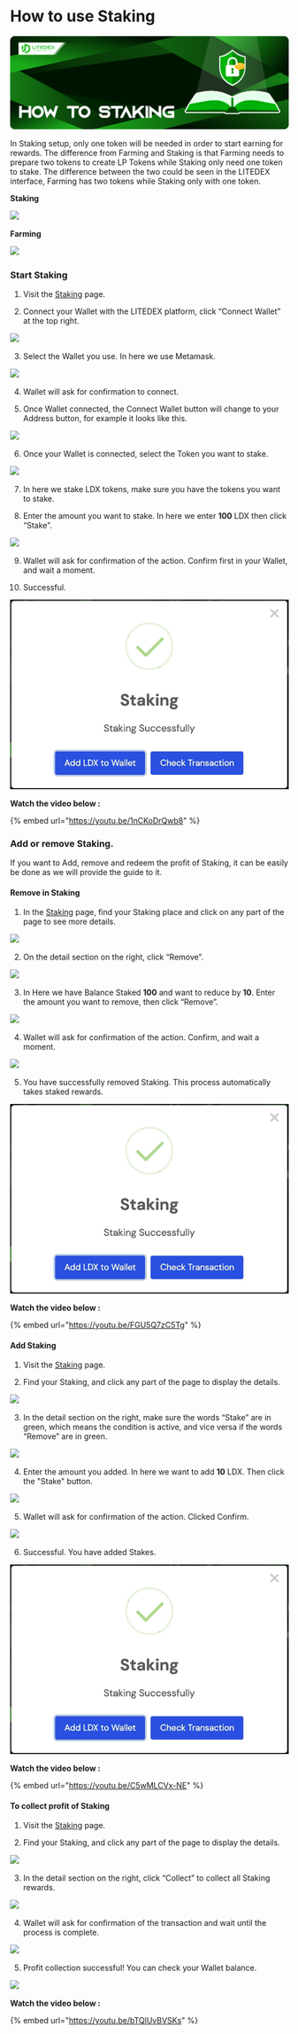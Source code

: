 # How to use Staking

![](../../.gitbook/assets/9.-how-to-staking.svg)

In Staking setup, only one token will be needed in order to start earning for rewards. The difference from Farming and Staking is that Farming needs to prepare two tokens to create LP Tokens while Staking only need one token to stake. The difference between the two could be seen in the LITEDEX interface, Farming has two tokens while Staking only with one token.‌‌

**Staking**

![](https://gblobscdn.gitbook.com/assets%2F-Mfq-xr1Ba1zZ4TSvXC0%2F-Mh2DdTJRJSE6iZORIeM%2F-Mh2V7TjLQw1DFyIOKu7%2F626A5980-C2BE-4B30-B5ED-423956603C42_1_201_a.jpeg?alt=media&token=de97bcf4-8e39-4121-afea-1994ed64f8d6)

**Farming**

![](https://gblobscdn.gitbook.com/assets%2F-Mfq-xr1Ba1zZ4TSvXC0%2F-Mh2DdTJRJSE6iZORIeM%2F-Mh2VBlpiXHKvJX7F73Q%2F43181C1B-A526-4656-991E-A593C41D387C_1_201_a.jpeg?alt=media&token=e424bed5-91a7-43d1-8c66-2090aa45f5aa)

### **Start Staking** <a id="start-staking"></a>

1. Visit the [Staking](https://app.litedex.io/staking) page.‌

2. Connect your Wallet with the LITEDEX platform, click “Connect Wallet” at the top right.‌

![](https://gblobscdn.gitbook.com/assets%2F-Mfq-xr1Ba1zZ4TSvXC0%2F-Mh2DdTJRJSE6iZORIeM%2F-Mh2WHg2UjWIekBmiiFY%2FD050B3A2-7C95-4952-AEE4-9BA007058EFF_4_5005_c.jpeg?alt=media&token=4d127472-552d-4d33-a1c6-5cc7bd27ff4d)

3. Select the Wallet you use. In here we use Metamask.‌

![](https://gblobscdn.gitbook.com/assets%2F-Mfq-xr1Ba1zZ4TSvXC0%2F-Mh2DdTJRJSE6iZORIeM%2F-Mh2X3SQHlnpRImrJ3TH%2FECAA01A7-4E71-4CB0-AD18-58DA68C83775_1_105_c.jpeg?alt=media&token=66918dc5-147f-4fbf-a7ef-3b9c3013839f)

4. Wallet will ask for confirmation to connect.‌

5. Once Wallet connected, the Connect Wallet button will change to your Address button, for example it looks like this.‌

![](https://gblobscdn.gitbook.com/assets%2F-Mfq-xr1Ba1zZ4TSvXC0%2F-Mh2DdTJRJSE6iZORIeM%2F-Mh2XX9yS_-XKelCS9lo%2F89C43009-FAF6-4614-B50B-5EBA33E6756D_4_5005_c.jpeg?alt=media&token=4c2b9509-cae1-4b56-9669-adfdc9fec9e7)

6. Once your Wallet is connected, select the Token you want to stake.‌

![](https://gblobscdn.gitbook.com/assets%2F-Mfq-xr1Ba1zZ4TSvXC0%2F-Mh2DdTJRJSE6iZORIeM%2F-Mh2XoK3UGBpT_p6qP0u%2F626A5980-C2BE-4B30-B5ED-423956603C42_1_201_a.jpeg?alt=media&token=e522bed6-5c8e-4cc5-93d4-5c814bd62593)

7. In here we stake LDX tokens, make sure you have the tokens you want to stake.‌

8. Enter the amount you want to stake. In here we enter **100** LDX then click “Stake”.‌

![](https://gblobscdn.gitbook.com/assets%2F-Mfq-xr1Ba1zZ4TSvXC0%2F-Mh2DdTJRJSE6iZORIeM%2F-Mh2ZxeTMS1LKCg0-Nvf%2F093F8BC6-E51B-455A-9316-DFFA0EC9F986_4_5005_c.jpeg?alt=media&token=61fe1a04-6502-4679-8fab-8d084c0b5977)

9. Wallet will ask for confirmation of the action. Confirm first in your Wallet, and wait a moment.‌

10. Successful.‌

![](../../.gitbook/assets/b1deb526-99ba-40da-aeda-f4c16e72deb7_1_201_a%20%285%29.jpeg)

**Watch the video below :**

{% embed url="https://youtu.be/1nCKoDrQwb8" %}

### **Add or remove Staking.** <a id="add-or-remove-staking"></a>

If you want to Add, remove and redeem the profit of Staking, it can be easily be done as we will provide the guide to it.‌

#### Remove in Staking <a id="remove-in-staking"></a>

1. In the [Staking](https://app.litedex.io/staking) page, find your Staking place and click on any part of the page to see more details.‌

![](https://gblobscdn.gitbook.com/assets%2F-Mfq-xr1Ba1zZ4TSvXC0%2F-Mh2DdTJRJSE6iZORIeM%2F-Mh2h7ZzxwesqmRtRTUF%2FF706C51A-7461-49F9-BDA9-885FF6D82E6F_1_105_c.jpeg?alt=media&token=c772c72b-0046-473b-857a-a9b52e5543bb)

2. On the detail section on the right, click “Remove”.‌

![](https://gblobscdn.gitbook.com/assets%2F-Mfq-xr1Ba1zZ4TSvXC0%2F-Mh2DdTJRJSE6iZORIeM%2F-Mh2cgKU4mgXczVv_uWh%2F1E032DC4-04CC-47AD-8BD4-3DFAFBA50AD8_4_5005_c.jpeg?alt=media&token=abffcb52-7cbc-439b-aeb0-abe89d7026ef)

3. In Here we have Balance Staked **100** and want to reduce by **10**. Enter the amount you want to remove, then click “Remove”.‌

![](https://gblobscdn.gitbook.com/assets%2F-Mfq-xr1Ba1zZ4TSvXC0%2F-MhBpGT1tTlYorOuZtge%2F-MhBxQU0PQI1a78k1JBz%2F56A02CB1-06C4-4A69-ACFE-CBD7A2B22FFD_4_5005_c.jpeg?alt=media&token=7bc483aa-f8af-43c0-a519-1cffe74d359e)

4. Wallet will ask for confirmation of the action. Confirm, and wait a moment.‌

![](https://gblobscdn.gitbook.com/assets%2F-Mfq-xr1Ba1zZ4TSvXC0%2F-Mh2DdTJRJSE6iZORIeM%2F-Mh2d9JV3gI5h9aJYVRK%2F653A3544-6CE3-444D-BF59-CFADD7CAA986_4_5005_c.jpeg?alt=media&token=e18ae51d-5d1e-4602-a253-8ca90ab6b48d)

5. You have successfully removed Staking. This process automatically takes staked rewards.‌

![](../../.gitbook/assets/b1deb526-99ba-40da-aeda-f4c16e72deb7_1_201_a%20%284%29.jpeg)

**Watch the video below :**

{% embed url="https://youtu.be/FGU5Q7zC5Tg" %}

#### **Add Staking** <a id="add-staking"></a>

1. Visit the [Staking](https://app.litedex.io/staking) page.‌

2. Find your Staking, and click any part of the page to display the details.‌

![](https://gblobscdn.gitbook.com/assets%2F-Mfq-xr1Ba1zZ4TSvXC0%2F-Mh2DdTJRJSE6iZORIeM%2F-Mh2h7ZzxwesqmRtRTUF%2FF706C51A-7461-49F9-BDA9-885FF6D82E6F_1_105_c.jpeg?alt=media&token=c772c72b-0046-473b-857a-a9b52e5543bb)

3. In the detail section on the right, make sure the words “Stake” are in green, which means the condition is active, and vice versa if the words “Remove” are in green.‌

![](https://gblobscdn.gitbook.com/assets%2F-Mfq-xr1Ba1zZ4TSvXC0%2F-Mh2DdTJRJSE6iZORIeM%2F-Mh2jjFHf8cZMWyGWTYz%2F5F9779D8-9221-4693-90E2-90CD708AFE0C_4_5005_c.jpeg?alt=media&token=f762517d-e0ba-4e23-a24b-0d6c5b8cd756)

4. Enter the amount you added. In here we want to add **10** LDX. Then click the "Stake" button.‌

![](https://gblobscdn.gitbook.com/assets%2F-Mfq-xr1Ba1zZ4TSvXC0%2F-Mh2DdTJRJSE6iZORIeM%2F-Mh2kE74wvjGJCK8Wlvw%2F4A45F6C2-7CA7-4C3A-B2F4-FD227D705D8F_4_5005_c.jpeg?alt=media&token=06a1902e-831b-458f-8e94-841ddb5476a2)

5. Wallet will ask for confirmation of the action. Clicked Confirm.‌

![](https://gblobscdn.gitbook.com/assets%2F-Mfq-xr1Ba1zZ4TSvXC0%2F-Mh2DdTJRJSE6iZORIeM%2F-Mh2kpZeVlYiUwkyDuUX%2F9F0A6E16-654C-43B0-94DA-857BC10B8793_4_5005_c.jpeg?alt=media&token=e663cda1-07c9-481a-8d5b-71a8e9f2dbe6)

6. Successful. You have added Stakes.‌

![](../../.gitbook/assets/b1deb526-99ba-40da-aeda-f4c16e72deb7_1_201_a%20%284%29.jpeg)

**Watch the video below :**

{% embed url="https://youtu.be/C5wMLCVx-NE" %}

#### **To collect profit of Staking** <a id="to-collect-profit-of-staking"></a>

1. Visit the [Staking](https://app.litedex.io/staking) page.‌

2. Find your Staking, and click any part of the page to display the details.‌

![](https://gblobscdn.gitbook.com/assets%2F-Mfq-xr1Ba1zZ4TSvXC0%2F-Mh2DdTJRJSE6iZORIeM%2F-Mh2n_hjisw8ObjwUXye%2FC544A3A9-0EC0-40E8-BF4A-14C0537C9298_1_105_c.jpeg?alt=media&token=c434a819-e915-4ed7-9bb5-244160be2153)

3. In the detail section on the right, click “Collect” to collect all Staking rewards.‌

![](https://gblobscdn.gitbook.com/assets%2F-Mfq-xr1Ba1zZ4TSvXC0%2F-Mh2DdTJRJSE6iZORIeM%2F-Mh2nh4n7wdqXAYz_VGq%2FB57576AF-4E75-413F-9EDF-ADBF64612788_4_5005_c.jpeg?alt=media&token=011dcfa2-bcf1-4ddb-bebf-f3e22de07de1)

4. Wallet will ask for confirmation of the transaction and wait until the process is complete.‌

![](https://gblobscdn.gitbook.com/assets%2F-Mfq-xr1Ba1zZ4TSvXC0%2F-Mh2DdTJRJSE6iZORIeM%2F-Mh2nxCJN6zaEuoINTzp%2FAEBFC007-42F2-4E4F-BECF-19E3676551CB_4_5005_c.jpeg?alt=media&token=d756ff9e-593f-44a0-9730-7b4ee3dc3723)

5. Profit collection successful! You can check your Wallet balance.

![](https://gblobscdn.gitbook.com/assets%2F-Mfq-xr1Ba1zZ4TSvXC0%2F-Mh2DdTJRJSE6iZORIeM%2F-Mh2o-BkBvvtFxj6ApoU%2F01218E78-2DBF-40A9-9D21-EAA501B1EE48_4_5005_c.jpeg?alt=media&token=3649664a-3bcb-48b4-9607-ca8fbca7273d)

**Watch the video below :**

{% embed url="https://youtu.be/bTQlUvBVSKs" %}

